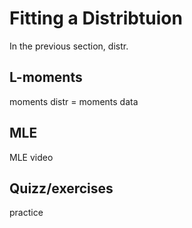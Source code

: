 
# Fitting a Distribtuion

In the previous section, distr.

## L-moments

moments distr = moments data

## MLE

MLE video

## Quizz/exercises

practice